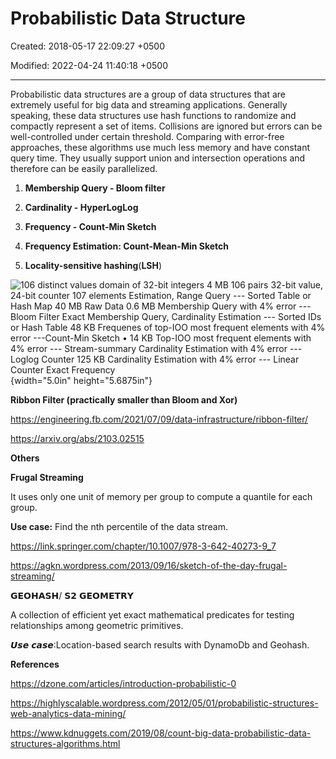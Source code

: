 # Probabilistic Data Structure

Created: 2018-05-17 22:09:27 +0500

Modified: 2022-04-24 11:40:18 +0500

---

Probabilistic data structures are a group of data structures that are extremely useful for big data and streaming applications. Generally speaking, these data structures use hash functions to randomize and compactly represent a set of items. Collisions are ignored but errors can be well-controlled under certain threshold. Comparing with error-free approaches, these algorithms use much less memory and have constant query time. They usually support union and intersection operations and therefore can be easily parallelized.



1.  **Membership Query - Bloom filter**

2.  **Cardinality - HyperLogLog**

3.  **Frequency - Count-Min Sketch**

4.  **Frequency Estimation: Count-Mean-Min Sketch**

5.  **Locality-sensitive hashing**(**LSH**)



![106 distinct values domain of 32-bit integers 4 MB 106 pairs 32-bit value, 24-bit counter 107 elements Estimation, Range Query --- Sorted Table or Hash Map 40 MB Raw Data 0.6 MB Membership Query with 4% error --- Bloom Filter Exact Membership Query, Cardinality Estimation --- Sorted IDs or Hash Table 48 KB Frequenes of top-IOO most frequent elements with 4% error ---Count-Min Sketch • 14 KB Top-IOO most frequent elements with 4% error --- Stream-summary Cardinality Estimation with 4% error --- Loglog Counter 125 KB Cardinality Estimation with 4% error --- Linear Counter Exact Frequency ](media/Probabilistic-Data-Structure-image1.png){width="5.0in" height="5.6875in"}



**Ribbon Filter (practically smaller than Bloom and Xor)**

<https://engineering.fb.com/2021/07/09/data-infrastructure/ribbon-filter/>

<https://arxiv.org/abs/2103.02515>



**Others**

**Frugal Streaming**

It uses only one unit of memory per group to compute a quantile for each group.

**Use case:** Find the nth percentile of the data stream.



<https://link.springer.com/chapter/10.1007/978-3-642-40273-9_7>

<https://agkn.wordpress.com/2013/09/16/sketch-of-the-day-frugal-streaming/>



𝗚𝗘𝗢𝗛𝗔𝗦𝗛/ 𝗦𝟮 𝗚𝗘𝗢𝗠𝗘𝗧𝗥𝗬

A collection of efficient yet exact mathematical predicates for testing relationships among geometric primitives.

𝙐𝙨𝙚 𝙘𝙖𝙨𝙚:Location-based search results with DynamoDb and Geohash.





**References**

<https://dzone.com/articles/introduction-probabilistic-0>

<https://highlyscalable.wordpress.com/2012/05/01/probabilistic-structures-web-analytics-data-mining/>

<https://www.kdnuggets.com/2019/08/count-big-data-probabilistic-data-structures-algorithms.html>

